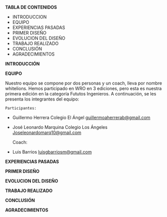 **TABLA DE CONTENIDOS** 
- INTRODUCCION
- EQUIPO 
- EXPERIENCIAS PASADAS
- PRIMER DISEÑO
- EVOLUCION DEL DISEÑO
- TRABAJO REALIZADO
- CONCLUSIÓN 
- AGRADECIMIENTOS

**INTRODUCCIÓN**


**EQUIPO**

Nuestro equipo se compone por dos personas y un coach, lleva por nombre whitelions. Hemos participado en WRO en 3 ediciones, pero esta es nuestra primera edición en la categoría Fututos Ingenieros.  A continuación, se les presenta los integrantes del equipo:

	Participantes:

-	Guillermo Herrera Colegio El Ángel 
guillermoaherrerab@gmail.com

-	José Leonardo Marquina Colegio Los Ángeles
Joseleonardomarq10@gmail.com

    Coach:

-	Luis Barrios
luisgbarriosm@gmail.com


**EXPERIENCIAS PASADAS**


**PRIMER DISEÑO**


**EVOLUCION DEL DISEÑO**


**TRABAJO REALIZADO**


**CONCLUSIÓN**


**AGRADECIMIENTOS**

